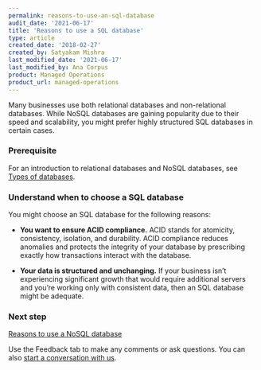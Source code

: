 ```yaml
---
permalink: reasons-to-use-an-sql-database
audit_date: '2021-06-17'
title: 'Reasons to use a SQL database'
type: article
created_date: '2018-02-27'
created_by: Satyakam Mishra
last_modified_date: '2021-06-17'
last_modified_by: Ana Corpus
product: Managed Operations
product_url: managed-operations
---
```


Many businesses use both relational databases and non-relational databases.
While NoSQL databases are gaining popularity due to their speed and
scalability, you might prefer highly structured SQL databases in certain
cases.

### Prerequisite

For an introduction to relational databases and NoSQL databases, see [Types of
databases](/support/how-to/types-of-databases/).

### Understand when to choose a SQL database

You might choose an SQL database for the following reasons:

- **You want to ensure ACID compliance.** ACID stands for atomicity, consistency,
  isolation, and durability. ACID compliance reduces anomalies and protects
  the integrity of your database by prescribing exactly how transactions
  interact with the database.

- **Your data is structured and unchanging.** If your business isn’t experiencing
  significant growth that would require additional servers and you’re
  working only with consistent data, then an SQL database might be adequate.

### Next step

[Reasons to use a NoSQL database](/support/how-to/reasons-to-use-a-nosql-database/)

Use the Feedback tab to make any comments or ask questions. You can also [start a conversation with us](https://www.rackspace.com/contact).
